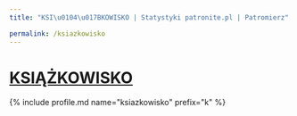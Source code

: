 ```yaml
---
title: "KSI\u0104\u017BKOWISKO | Statystyki patronite.pl | Patromierz"

permalink: /ksiazkowisko
---
```


# [KSIĄŻKOWISKO](https://patronite.pl/ksiazkowisko)

{% include profile.md name="ksiazkowisko" prefix="k" %}
